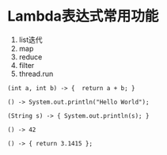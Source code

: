 
# Lambda表达式常用功能

1. list迭代
2. map
3. reduce
4. filter
5. thread.run


~~~
(int a, int b) -> {  return a + b; }

() -> System.out.println("Hello World");

(String s) -> { System.out.println(s); }

() -> 42

() -> { return 3.1415 };
~~~